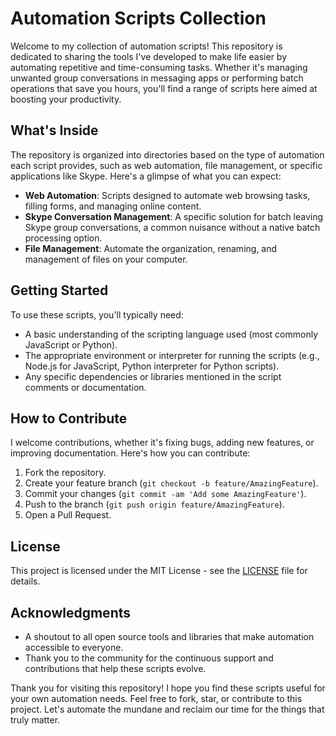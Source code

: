 # Automation Scripts Collection

Welcome to my collection of automation scripts! This repository is dedicated to sharing the tools I've developed to make life easier by automating repetitive and time-consuming tasks. Whether it's managing unwanted group conversations in messaging apps or performing batch operations that save you hours, you'll find a range of scripts here aimed at boosting your productivity.

## What's Inside

The repository is organized into directories based on the type of automation each script provides, such as web automation, file management, or specific applications like Skype. Here's a glimpse of what you can expect:

- **Web Automation**: Scripts designed to automate web browsing tasks, filling forms, and managing online content.
- **Skype Conversation Management**: A specific solution for batch leaving Skype group conversations, a common nuisance without a native batch processing option.
- **File Management**: Automate the organization, renaming, and management of files on your computer.

## Getting Started

To use these scripts, you'll typically need:

- A basic understanding of the scripting language used (most commonly JavaScript or Python).
- The appropriate environment or interpreter for running the scripts (e.g., Node.js for JavaScript, Python interpreter for Python scripts).
- Any specific dependencies or libraries mentioned in the script comments or documentation.

## How to Contribute

I welcome contributions, whether it's fixing bugs, adding new features, or improving documentation. Here's how you can contribute:

1. Fork the repository.
2. Create your feature branch (`git checkout -b feature/AmazingFeature`).
3. Commit your changes (`git commit -am 'Add some AmazingFeature'`).
4. Push to the branch (`git push origin feature/AmazingFeature`).
5. Open a Pull Request.

## License

This project is licensed under the MIT License - see the [LICENSE](LICENSE) file for details.

## Acknowledgments

- A shoutout to all open source tools and libraries that make automation accessible to everyone.
- Thank you to the community for the continuous support and contributions that help these scripts evolve.

Thank you for visiting this repository! I hope you find these scripts useful for your own automation needs. Feel free to fork, star, or contribute to this project. Let's automate the mundane and reclaim our time for the things that truly matter.
